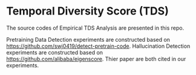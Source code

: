 # Temporal Diversity Score (TDS)


The source codes of Empirical TDS Analysis are presented in this repo.

Pretraining Data Detection experiments are constructed based on https://github.com/swj0419/detect-pretrain-code.
Hallucination Detection experiments are constructed based on https://github.com/alibaba/eigenscore.
Thier paper are both cited in our experiments.
